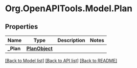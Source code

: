 
# Org.OpenAPITools.Model.Plan

## Properties

Name | Type | Description | Notes
------------ | ------------- | ------------- | -------------
**_Plan** | [**PlanObject**](PlanObject.md) |  | 

[[Back to Model list]](../README.md#documentation-for-models)
[[Back to API list]](../README.md#documentation-for-api-endpoints)
[[Back to README]](../README.md)

